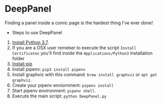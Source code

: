 DeepPanel
=========

Finding a panel inside a comic page is the hardest thing I've ever done!

* Steps to use DeepPanel

1. [Install Python 3.7](https://www.python.org/downloads/release/python-377/).
2. If you are a OSX user remeber to execute the script ``Install Certificates`` you'll find inside the ``Applications/Python3`` installation folder
3. [Install pip](https://pip.pypa.io/en/stable/installing/)
4. Install pipenv: ``pip3 install pipenv``
5. Install graphviz with this command: ``brew install graphviz`` or ``apt get graphviz``.
6. Create your pipenv enviornment: ``pipenv install``
7. Start pipenv environment: ``pipenv shell``.
8. Execute the main script: ``python DeepPanel.py``